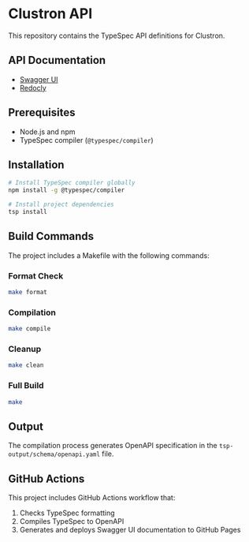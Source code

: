 # Clustron API

This repository contains the TypeSpec API definitions for Clustron.

## API Documentation

- [Swagger UI](https://nycu-sdc.github.io/clustron-api/index.html)
- [Redocly](https://nycu-sdc.github.io/clustron-api/redocly.html)

## Prerequisites

- Node.js and npm
- TypeSpec compiler (`@typespec/compiler`)

## Installation

```bash
# Install TypeSpec compiler globally
npm install -g @typespec/compiler

# Install project dependencies
tsp install
```

## Build Commands

The project includes a Makefile with the following commands:

### Format Check
```bash
make format
```

### Compilation
```bash
make compile
```

### Cleanup
```bash
make clean
```

### Full Build
```bash
make
```

## Output

The compilation process generates OpenAPI specification in the `tsp-output/schema/openapi.yaml` file.

## GitHub Actions

This project includes GitHub Actions workflow that:
1. Checks TypeSpec formatting
2. Compiles TypeSpec to OpenAPI
3. Generates and deploys Swagger UI documentation to GitHub Pages
